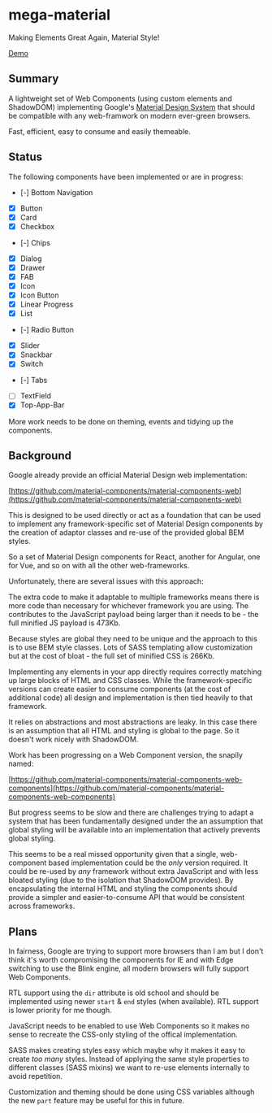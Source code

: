 # mega-material

Making Elements Great Again, Material Style!

[Demo](https://captaincodeman.github.io/mega-material/)

## Summary

A lightweight set of Web Components (using custom elements and ShadowDOM)
implementing Google's [Material Design System](https://material.io/) that
should be compatible with any web-framwork on modern ever-green browsers.

Fast, efficient, easy to consume and easily themeable.

## Status

The following components have been implemented or are in progress:

* [-] Bottom Navigation
* [X] Button
* [X] Card
* [X] Checkbox
* [-] Chips
* [X] Dialog
* [X] Drawer
* [X] FAB
* [X] Icon
* [X] Icon Button
* [X] Linear Progress
* [X] List
* [-] Radio Button
* [X] Slider
* [X] Snackbar
* [X] Switch
* [-] Tabs
* [ ] TextField
* [X] Top-App-Bar

More work needs to be done on theming, events and tidying up the components.

## Background

Google already provide an official Material Design web implementation:

[https://github.com/material-components/material-components-web](https://github.com/material-components/material-components-web)

This is designed to be used directly or act as a foundation that can be used
to implement any framework-specific set of Material Design components by the
creation of adaptor classes and re-use of the provided global BEM styles.

So a set of Material Design components for React, another for Angular, one for
Vue, and so on with all the other web-frameworks.

Unfortunately, there are several issues with this approach:

The extra code to make it adaptable to multiple frameworks means there is more
code than necessary for whichever framework you are using. The contributes to
the JavaScript payload being larger than it needs to be - the full minified JS
payload is 473Kb.

Because styles are global they need to be unique and the approach to this is
to use BEM style classes. Lots of SASS templating allow customization but at
the cost of bloat - the full set of minified CSS is 266Kb.

Implementing any elements in your app directly requires correctly matching up
large blocks of HTML and CSS classes. While the framework-specific versions can
create easier to consume components (at the cost of additional code) all design
and implementation is then tied heavily to that framework.

It relies on abstractions and most abstractions are leaky. In this case there
is an assumption that all HTML and styling is global to the page. So it doesn't
work nicely with ShadowDOM.

Work has been progressing on a Web Component version, the snapily named:

[https://github.com/material-components/material-components-web-components](https://github.com/material-components/material-components-web-components)

But progress seems to be slow and there are challenges trying to adapt a system
that has been fundamentally designed under the an assumption that global styling
will be available into an implementation that actively prevents global styling.

This seems to be a real missed opportunity given that a single, web-component
based implementation could be the _only_ version required. It could be re-used
by _any_ framework without extra JavaScript and with less bloated styling (due
to the isolation that ShadowDOM provides). By encapsulating the internal HTML
and styling the components should provide a simpler and easier-to-consume API
that would be consistent across frameworks.

## Plans

In fairness, Google are trying to support more browsers than I am but I don't
think it's worth compromising the components for IE and with Edge switching to
use the Blink engine, all modern browsers will fully support Web Components.

RTL support using the `dir` attribute is old school and should be implemented
using newer `start` &amp; `end` styles (when available). RTL support is lower
priority for me though.

JavaScript needs to be enabled to use Web Components so it makes no sense to
recreate the CSS-only styling of the offical implementation.

SASS makes creating styles easy which maybe why it makes it easy to create _too
many_ styles. Instead of applying the same style properties to different classes
(SASS mixins) we want to re-use elements internally to avoid repetition.

Customization and theming should be done using CSS variables although the new
`part` feature may be useful for this in future.
